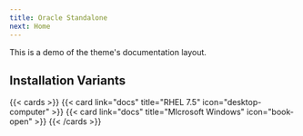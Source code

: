 ```yaml
---
title: Oracle Standalone
next: Home
---
```


This is a demo of the theme's documentation layout.

## Installation Variants

{{< cards >}}
  {{< card link="docs" title="RHEL 7.5" icon="desktop-computer" >}}
   {{< card link="docs" title="MIcrosoft Windows" icon="book-open" >}}
{{< /cards >}}
